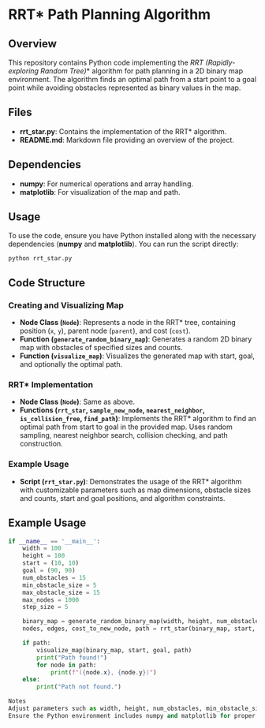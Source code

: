# RRT* Path Planning Algorithm

## Overview
This repository contains Python code implementing the **RRT* (Rapidly-exploring Random Tree)** algorithm for path planning in a 2D binary map environment. The algorithm finds an optimal path from a start point to a goal point while avoiding obstacles represented as binary values in the map.

## Files
- **rrt_star.py**: Contains the implementation of the RRT* algorithm.
- **README.md**: Markdown file providing an overview of the project.

## Dependencies
- **numpy**: For numerical operations and array handling.
- **matplotlib**: For visualization of the map and path.

## Usage
To use the code, ensure you have Python installed along with the necessary dependencies (**numpy** and **matplotlib**). You can run the script directly:

    python rrt_star.py

## Code Structure
### Creating and Visualizing Map
- **Node Class (`Node`)**: Represents a node in the RRT* tree, containing position (`x`, `y`), parent node (`parent`), and cost (`cost`).
- **Function (`generate_random_binary_map`)**: Generates a random 2D binary map with obstacles of specified sizes and counts.
- **Function (`visualize_map`)**: Visualizes the generated map with start, goal, and optionally the optimal path.

### RRT* Implementation
- **Node Class (`Node`)**: Same as above.
- **Functions (`rrt_star`, `sample_new_node`, `nearest_neighbor`, `is_collision_free`, `find_path`)**: Implements the RRT* algorithm to find an optimal path from start to goal in the provided map. Uses random sampling, nearest neighbor search, collision checking, and path construction.

### Example Usage
- **Script (`rrt_star.py`)**: Demonstrates the usage of the RRT* algorithm with customizable parameters such as map dimensions, obstacle sizes and counts, start and goal positions, and algorithm constraints.

## Example Usage
```python
if __name__ == '__main__':
    width = 100
    height = 100
    start = (10, 10)
    goal = (90, 90)
    num_obstacles = 15
    min_obstacle_size = 5
    max_obstacle_size = 15
    max_nodes = 1000
    step_size = 5

    binary_map = generate_random_binary_map(width, height, num_obstacles, min_obstacle_size, max_obstacle_size)
    nodes, edges, cost_to_new_node, path = rrt_star(binary_map, start, goal, max_nodes, step_size)

    if path:
        visualize_map(binary_map, start, goal, path)
        print("Path found!")
        for node in path:
            print(f"({node.x}, {node.y})")
    else:
        print("Path not found.")

Notes
Adjust parameters such as width, height, num_obstacles, min_obstacle_size, max_obstacle_size, max_nodes, and step_size to customize the map and algorithm behavior.
Ensure the Python environment includes numpy and matplotlib for proper execution and visualization.
